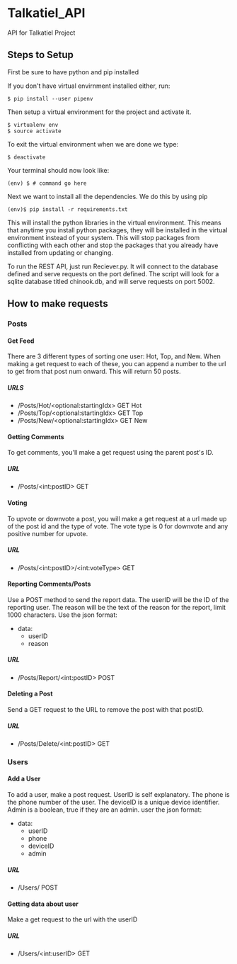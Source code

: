 # Talkatiel_API
API for Talkatiel Project


## Steps to Setup
First be sure to have python and pip installed

If you don't have virtual envirnment installed either, run:
```
$ pip install --user pipenv
```

Then setup a virtual environment for the project and activate it.

```
$ virtualenv env
$ source activate
```
To exit the virtual environment when we are done we type:

```$ deactivate ```

Your terminal should now look like:

```(env) $ # command go here```

Next we want to install all the dependencies.  We do this by using pip

```(env)$ pip install -r requirements.txt```

This will install the python libraries in the virtual environment.  This means that anytime you install python packages, they will be installed in the virtual environment instead of your system.  This will stop packages from conflicting with each other and stop the packages that you already have installed from updating or changing.

To run the REST API, just run Reciever.py.  It will connect to the database defined and serve requests on the port defined.  The script will look for a sqlite database titled chinook.db, and will serve requests on port 5002.

## How to make requests

### Posts
#### Get Feed
There are 3 different types of sorting one user: Hot, Top, and New.  When making a get request to each of these, you can append a number to the url to get from that post num onward.  This will return 50 posts.
##### URLS
* /Posts/Hot/\<optional:startingIdx> GET Hot
* /Posts/Top/\<optional:startingIdx> GET Top
* /Posts/New/\<optional:startingIdx> GET New

#### Getting Comments
To get comments, you'll make a get request using the parent post's ID.
##### URL
* /Posts/\<int:postID> GET

#### Voting
To upvote or downvote a post, you will make a get request at a url made up of the post id and the type of vote.  The vote type is 0 for downvote and any positive number for upvote.
##### URL
* /Posts/\<int:postID>/\<int:voteType> GET

#### Reporting Comments/Posts
Use a POST method to send the report data.  The userID will be the ID of the reporting user.  The reason will be the text of the reason for the report, limit 1000 characters.
Use the json format:
* data:
  * userID
  * reason
##### URL
* /Posts/Report/\<int:postID> POST

#### Deleting a Post
Send a GET request to the URL to remove the post with that postID.
##### URL
* /Posts/Delete/\<int:postID> GET


### Users
#### Add a User
To add a user, make a post request.  UserID is self explanatory.  The phone is the phone number of the user.  The deviceID is a unique device identifier. Admin is a boolean, true if they are an admin.
user the json format:
* data:
	* userID
	* phone
	* deviceID
	* admin
##### URL
* /Users/ POST
#### Getting data about user
Make a get request to the url with the userID
##### URL
* /Users/\<int:userID> GET